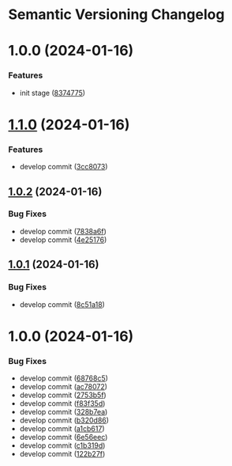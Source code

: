 # Semantic Versioning Changelog

# 1.0.0 (2024-01-16)


### Features

* init stage ([8374775](https://github.com/kernelv5/tf-module-model-pipeline/commit/8374775e37bc42cbfcf979bcd3273c2e37c1d373))

# [1.1.0](https://github.com/mohakar2022/iac_module_pipeline/compare/v1.0.2...v1.1.0) (2024-01-16)


### Features

* develop commit ([3cc8073](https://github.com/mohakar2022/iac_module_pipeline/commit/3cc8073ee7839df26439006e9e4129d17dfa6fbe))

## [1.0.2](https://github.com/mohakar2022/iac_module_pipeline/compare/v1.0.1...v1.0.2) (2024-01-16)


### Bug Fixes

* develop commit ([7838a6f](https://github.com/mohakar2022/iac_module_pipeline/commit/7838a6f8add80640b943dcd0f0b902ef63223b21))
* develop commit ([4e25176](https://github.com/mohakar2022/iac_module_pipeline/commit/4e25176693057dbe08c03ba7100ca5f8c8d13291))

## [1.0.1](https://github.com/mohakar2022/iac_module_pipeline/compare/v1.0.0...v1.0.1) (2024-01-16)


### Bug Fixes

* develop commit ([8c51a18](https://github.com/mohakar2022/iac_module_pipeline/commit/8c51a18f41667cc63e5f71f3b4eab5e730e19ff4))

# 1.0.0 (2024-01-16)


### Bug Fixes

* develop commit ([68768c5](https://github.com/mohakar2022/iac_module_pipeline/commit/68768c5a1ac626d7fdf2635eefe74a0463b66e14))
* develop commit ([ac78072](https://github.com/mohakar2022/iac_module_pipeline/commit/ac780725c4e95d1838df1a5b1bcb648e365cc64c))
* develop commit ([2753b5f](https://github.com/mohakar2022/iac_module_pipeline/commit/2753b5f077d567fbd99efb98dcda75da9883ff34))
* develop commit ([f83f35d](https://github.com/mohakar2022/iac_module_pipeline/commit/f83f35d42f27232a6f53755d90cf3bf3ee38e2b3))
* develop commit ([328b7ea](https://github.com/mohakar2022/iac_module_pipeline/commit/328b7eab53a694b3fcd301b8fa4782a9f5d5d2ef))
* develop commit ([b320d86](https://github.com/mohakar2022/iac_module_pipeline/commit/b320d863a46222822ed8e99198778db640110fc0))
* develop commit ([a1cb617](https://github.com/mohakar2022/iac_module_pipeline/commit/a1cb617240a5850973cd4a51f41033d3a792eef8))
* develop commit ([6e56eec](https://github.com/mohakar2022/iac_module_pipeline/commit/6e56eecbaff6ca2ae0500fac42774a55f401db40))
* develop commit ([c1b319d](https://github.com/mohakar2022/iac_module_pipeline/commit/c1b319d59ee5ca46e81a6c8862e2d7a2f282f313))
* develop commit ([122b27f](https://github.com/mohakar2022/iac_module_pipeline/commit/122b27f8650de6d329ceb36938af997a816a761b))
